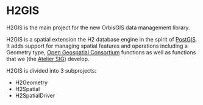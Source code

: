 H2GIS
=====

H2GIS is the main project for the new OrbisGIS data management library. 

H2GIS is a spatial extension the H2 database engine in the spirit of [PostGIS](http://postgis.net/). It adds support for managing spatial features and operations including a Geometry type, [Open Geospatial Consortium](http://www.opengeospatial.org/) functions as well as functions that we (the [Atelier SIG](http://www.irstv.fr/)) develop. 

H2GIS is divided into 3 subprojects:
* H2Geometry
* H2Spatial
* H2SpatialDriver
